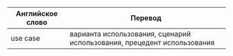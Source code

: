 Английское слово | Перевод
---------------- | -------------
use case | варианта использования, сценарий использования, прецедент использования
